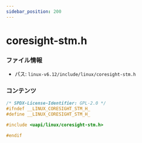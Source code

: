 ```yaml
---
sidebar_position: 200
---
```

# coresight-stm.h

### ファイル情報

- パス: `linux-v6.12/include/linux/coresight-stm.h`

### コンテンツ

```h
/* SPDX-License-Identifier: GPL-2.0 */
#ifndef __LINUX_CORESIGHT_STM_H_
#define __LINUX_CORESIGHT_STM_H_

#include <uapi/linux/coresight-stm.h>

#endif

```

